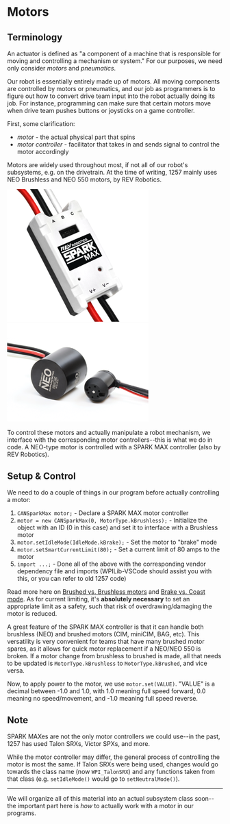 # Motors

## Terminology

An actuator is defined as "a component of a machine that is responsible for moving and controlling a mechanism or system." For our purposes, we need only consider *motors* and *pneumatics*. 

Our robot is essentially entirely made up of motors. All moving components are controlled by motors or pneumatics, and our job as programmers is to figure out how to convert drive team input into the robot actually doing its job. For instance, programming can make sure that certain motors move when drive team pushes buttons or joysticks on a game controller.

First, some clarification:

- *motor* - the actual physical part that spins
- *motor controller* - facilitator that takes in and sends signal to control the motor accordingly

Motors are widely used throughout most, if not all of our robot's subsystems, e.g. on the drivetrain. At the time of writing, 1257 mainly uses NEO Brushless and NEO 550 motors, by REV Robotics. 

<img src="img/SPARKMAX.png" width="330" height=""> <img src="img/NEOvs550.png" width="330"> 

To control these motors and actually manipulate a robot mechanism, we interface with the corresponding motor controllers--this is what we do in code. A NEO-type motor is controlled with a SPARK MAX controller (also by REV Robotics).

## Setup & Control

We need to do a couple of things in our program before actually controlling a motor: 

1. `CANSparkMax motor;` - Declare a SPARK MAX motor controller 
2. `motor = new CANSparkMax(0, MotorType.kBrushless);` - Initialize the object with an ID (0 in this case) and set it to interface with a Brushless motor
3. `motor.setIdleMode(IdleMode.kBrake);` - Set the motor to "brake" mode
4. `motor.setSmartCurrentLimit(80);` - Set a current limit of 80 amps to the motor
5. `import ...;` - Done all of the above with the corresponding vendor dependency file and imports (WPILib-VSCode should assist you with this, or you can refer to old 1257 code)

Read more here on [Brushed vs. Brushless motors](https://cordlessdrillzone.com/drill-wars/brushless-vs-brushed-motor/) and [Brake vs. Coast mode](https://www.chiefdelphi.com/t/what-is-brake-coast-mode/163649). As for current limiting, it's **absolutely necessary** to set an appropriate limit as a safety, such that risk of overdrawing/damaging the motor is reduced.

A great feature of the SPARK MAX controller is that it can handle both brushless (NEO) and brushed motors (CIM, miniCIM, BAG, etc). This versatility is very convenient for teams that have many brushed motor spares, as it allows for quick motor replacement if a NEO/NEO 550 is broken. If a motor change from brushless to brushed is made, all that needs to be updated is `MotorType.kBrushless` to `MotorType.kBrushed`, and vice versa.

Now, to apply power to the motor, we use `motor.set(VALUE)`. "VALUE" is a decimal between -1.0 and 1.0, with 1.0 meaning full speed forward, 0.0 meaning no speed/movement, and -1.0 meaning full speed reverse.

## Note

SPARK MAXes are not the only motor controllers we could use--in the past, 1257 has used Talon SRXs, Victor SPXs, and more. 

While the motor controller may differ, the general process of controlling the motor is most the same. If Talon SRXs were being used, changes would go towards the class name (now `WPI_TalonSRX`) and any functions taken from that class (e.g. `setIdleMode()` would go to `setNeutralMode()`).

<hr>

We will organize all of this material into an actual subsystem class soon--the important part here is *how* to actually work with a motor in our programs.